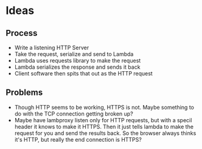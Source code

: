 # Ideas

## Process
- Write a listening HTTP Server
- Take the request, serialize and send to Lambda
- Lambda uses requests library to make the request
- Lambda serializes the response and sends it back
- Client software then spits that out as the HTTP request

## Problems
- Though HTTP seems to be working, HTTPS is not. Maybe something to do with the TCP connection getting broken up?
- Maybe have lambproxy listen only for HTTP requests, but with a specil header it knows to make it HTTPS. Then it just tells lambda to make the request for you and send the results back. So the browser always thinks it's HTTP, but really the end connection is HTTPS?


